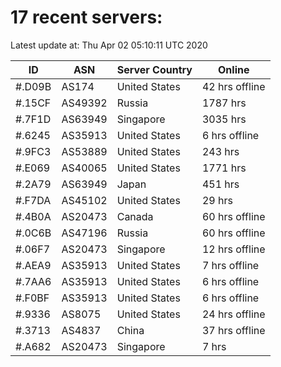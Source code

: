 # 17 recent servers:

Latest update at: Thu Apr 02 05:10:11 UTC 2020

| ID | ASN | Server Country | Online |
| -- | --- | -------------- | ------ |
| #.D09B | AS174 | United States | 42 hrs offline |
| #.15CF | AS49392 | Russia | 1787 hrs |
| #.7F1D | AS63949 | Singapore | 3035 hrs |
| #.6245 | AS35913 | United States | 6 hrs offline |
| #.9FC3 | AS53889 | United States | 243 hrs |
| #.E069 | AS40065 | United States | 1771 hrs |
| #.2A79 | AS63949 | Japan | 451 hrs |
| #.F7DA | AS45102 | United States | 29 hrs |
| #.4B0A | AS20473 | Canada | 60 hrs offline |
| #.0C6B | AS47196 | Russia | 60 hrs offline |
| #.06F7 | AS20473 | Singapore | 12 hrs offline |
| #.AEA9 | AS35913 | United States | 7 hrs offline |
| #.7AA6 | AS35913 | United States | 6 hrs offline |
| #.F0BF | AS35913 | United States | 6 hrs offline |
| #.9336 | AS8075 | United States | 24 hrs offline |
| #.3713 | AS4837 | China | 37 hrs offline |
| #.A682 | AS20473 | Singapore | 7 hrs |


